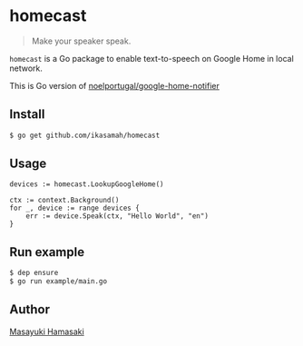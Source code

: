 # homecast

> Make your speaker speak.

`homecast` is a Go package to enable text-to-speech on Google Home in local network.

This is Go version of [noelportugal/google-home-notifier](https://github.com/noelportugal/google-home-notifier)

## Install
```bash
$ go get github.com/ikasamah/homecast
```

## Usage
```golang
devices := homecast.LookupGoogleHome()

ctx := context.Background()
for _, device := range devices {
    err := device.Speak(ctx, "Hello World", "en")
}
```

## Run example
```bash
$ dep ensure
$ go run example/main.go
```

## Author
[Masayuki Hamasaki](https://github.com/ikasamah)
